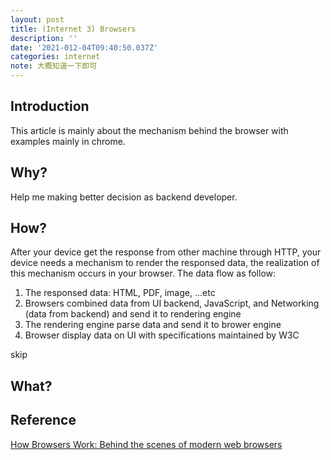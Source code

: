 ```yaml
---
layout: post
title: (Internet 3) Browsers
description: ''
date: '2021-012-04T09:40:50.037Z'
categories: internet
note: 大概知道一下即可
---
```


## Introduction

This article is mainly about the mechanism behind the browser with examples mainly in chrome.

## Why?

Help me making better decision as backend developer.

## How?

After your device get the response from other machine through HTTP, your device needs a mechanism to render the responsed data, the realization of this mechanism occurs in your browser. The data flow as follow:

1. The responsed data: HTML, PDF, image, ...etc
2. Browsers combined data from UI backend, JavaScript, and Networking (data from backend) and send it to rendering engine
3. The rendering engine parse data and send it to brower engine
4. Browser display data on UI with specifications maintained by W3C

skip

## What?

## Reference

[How Browsers Work: Behind the scenes of modern web browsers](https://www.html5rocks.com/en/tutorials/internals/howbrowserswork/)
